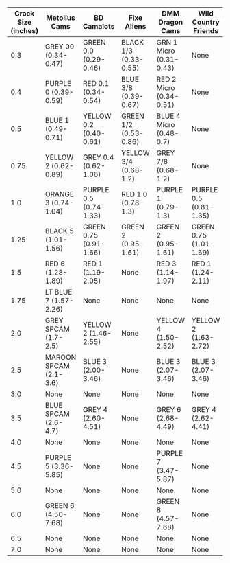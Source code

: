 | Crack Size (inches) | Metolius Cams                     | BD Camalots               | Fixe Aliens                  | DMM Dragon Cams             | Wild Country Friends       |
|----------------------|----------------------------------|---------------------------|------------------------------|-----------------------------|----------------------------|
| 0.3                 | GREY 00 (0.34-0.47)             | GREEN 0.0 (0.29-0.46)     | BLACK 1/3 (0.33-0.55)        | GRN 1 Micro (0.31-0.43)     | None                      |
| 0.4                 | PURPLE 0 (0.39-0.59)           | RED 0.1 (0.34-0.54)       | BLUE 3/8 (0.39-0.67)         | RED 2 Micro (0.34-0.51)     | None                      |
| 0.5                 | BLUE 1 (0.49-0.71)             | YELLOW 0.2 (0.40-0.61)    | GREEN 1/2 (0.53-0.86)        | BLUE 4 Micro (0.48-0.7)     | None                      |
| 0.75                | YELLOW 2 (0.62-0.89)           | GREY 0.4 (0.62-1.06)      | YELLOW 3/4 (0.68-1.2)        | GREY 7/8 (0.68-1.2)         | None                      |
| 1.0                 | ORANGE 3 (0.74-1.04)           | PURPLE 0.5 (0.74-1.33)    | RED 1.0 (0.78-1.3)           | PURPLE 1 (0.79-1.3)         | PURPLE 0.5 (0.81-1.35)    |
| 1.25                | BLACK 5 (1.01-1.56)            | GREEN 0.75 (0.91-1.66)    | GREEN 2 (0.95-1.61)          | GREEN 2 (0.95-1.61)         | GREEN 0.75 (1.01-1.69)    |
| 1.5                 | RED 6 (1.28-1.89)              | RED 1 (1.19-2.05)         | None                         | RED 3 (1.14-1.97)           | RED 1 (1.24-2.11)         |
| 1.75                | LT BLUE 7 (1.57-2.26)          | None                      | None                         | None                        | None                      |
| 2.0                 | GREY SPCAM (1.7-2.5)           | YELLOW 2 (1.46-2.55)      | None                         | YELLOW 4 (1.50-2.52)        | YELLOW 2 (1.63-2.72)      |
| 2.5                 | MAROON SPCAM (2.1-3.6)         | BLUE 3 (2.00-3.46)        | None                         | BLUE 3 (2.07-3.46)          | BLUE 3 (2.07-3.46)        |
| 3.0                 | None                           | None                      | None                         | None                        | None                      |
| 3.5                 | BLUE SPCAM (2.6-4.7)           | GREY 4 (2.60-4.51)        | None                         | GREY 6 (2.68-4.49)          | GREY 4 (2.62-4.41)        |
| 4.0                 | None                           | None                      | None                         | None                        | None                      |
| 4.5                 | PURPLE 5 (3.36-5.85)           | None                      | None                         | PURPLE 7 (3.47-5.87)        | None                      |
| 5.0                 | None                           | None                      | None                         | None                        | None                      |
| 6.0                 | GREEN 6 (4.50-7.68)            | None                      | None                         | GREEN 8 (4.57-7.68)         | None                      |
| 6.5                 | None                           | None                      | None                         | None                        | None                      |
| 7.0                 | None                           | None                      | None                         | None                        | None                      |